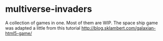 # multiverse-invaders

A collection of games in one. 
Most of them are WIP.
The space ship game was adapted a little from this tutorial http://blog.sklambert.com/galaxian-html5-game/
